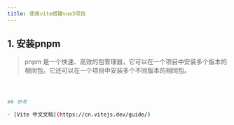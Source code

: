 ```yaml
---
title: 使用vite搭建vue3项目
---
```


## 1. 安装pnpm

> pnpm 是一个快速、高效的包管理器，它可以在一个项目中安装多个版本的相同包。它还可以在一个项目中安装多个不同版本的相同包。

```bash



## 参考

- [Vite 中文文档](https://cn.vitejs.dev/guide/)
